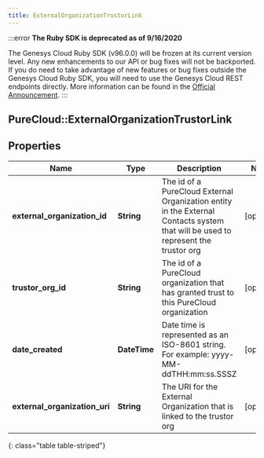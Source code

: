 ```yaml
---
title: ExternalOrganizationTrustorLink
---
```


:::error
**The Ruby SDK is deprecated as of 9/16/2020**

The Genesys Cloud Ruby SDK (v96.0.0) will be frozen at its current version level. Any new enhancements to our API or bug fixes will not be backported. If you do need to take advantage of new features or bug fixes outside the Genesys Cloud Ruby SDK, you will need to use the Genesys Cloud REST endpoints directly. More information can be found in the [Official Announcement](https://developer.mypurecloud.com/forum/t/announcement-genesys-cloud-ruby-sdk-end-of-life/8850).
:::


## PureCloud::ExternalOrganizationTrustorLink

## Properties

|Name | Type | Description | Notes|
|------------ | ------------- | ------------- | -------------|
| **external_organization_id** | **String** | The id of a PureCloud External Organization entity in the External Contacts system that will be used to represent the trustor org | [optional] |
| **trustor_org_id** | **String** | The id of a PureCloud organization that has granted trust to this PureCloud organization | [optional] |
| **date_created** | **DateTime** | Date time is represented as an ISO-8601 string. For example: yyyy-MM-ddTHH:mm:ss.SSSZ | [optional] |
| **external_organization_uri** | **String** | The URI for the External Organization that is linked to the trustor org | [optional] |
{: class="table table-striped"}


